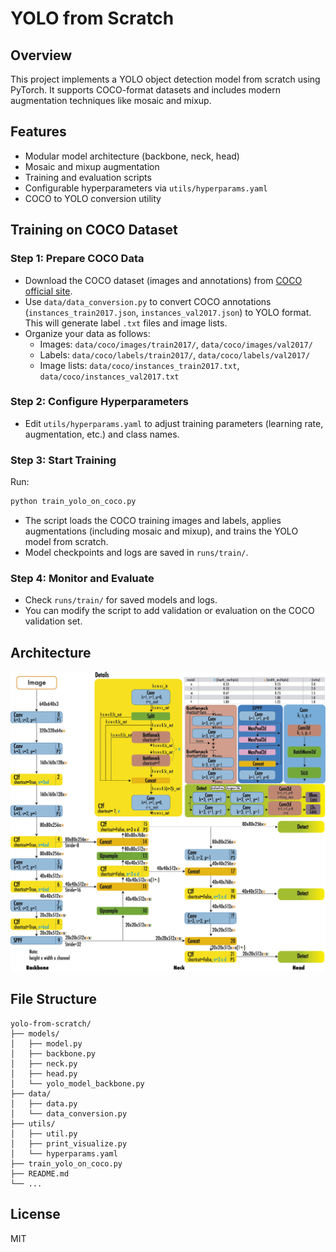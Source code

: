 # YOLO from Scratch

## Overview
This project implements a YOLO object detection model from scratch using PyTorch. It supports COCO-format datasets and includes modern augmentation techniques like mosaic and mixup.

## Features
- Modular model architecture (backbone, neck, head)
- Mosaic and mixup augmentation
- Training and evaluation scripts
- Configurable hyperparameters via `utils/hyperparams.yaml`
- COCO to YOLO conversion utility

## Training on COCO Dataset

### Step 1: Prepare COCO Data
- Download the COCO dataset (images and annotations) from [COCO official site](https://cocodataset.org/#download).
- Use `data/data_conversion.py` to convert COCO annotations (`instances_train2017.json`, `instances_val2017.json`) to YOLO format. This will generate label `.txt` files and image lists.
- Organize your data as follows:
  - Images: `data/coco/images/train2017/`, `data/coco/images/val2017/`
  - Labels: `data/coco/labels/train2017/`, `data/coco/labels/val2017/`
  - Image lists: `data/coco/instances_train2017.txt`, `data/coco/instances_val2017.txt`

### Step 2: Configure Hyperparameters
- Edit `utils/hyperparams.yaml` to adjust training parameters (learning rate, augmentation, etc.) and class names.

### Step 3: Start Training
Run:
```bash
python train_yolo_on_coco.py
```
- The script loads the COCO training images and labels, applies augmentations (including mosaic and mixup), and trains the YOLO model from scratch.
- Model checkpoints and logs are saved in `runs/train/`.

### Step 4: Monitor and Evaluate
- Check `runs/train/` for saved models and logs.
- You can modify the script to add validation or evaluation on the COCO validation set.

## Architecture

![YOLOv8 Architecture](assets/yolov8_architecture.png)

## File Structure
```
yolo-from-scratch/
├── models/
│   ├── model.py
│   ├── backbone.py
│   ├── neck.py
│   ├── head.py
│   └── yolo_model_backbone.py
├── data/
│   ├── data.py
│   └── data_conversion.py
├── utils/
│   ├── util.py
│   ├── print_visualize.py
│   └── hyperparams.yaml
├── train_yolo_on_coco.py
├── README.md
└── ...
```

## License
MIT